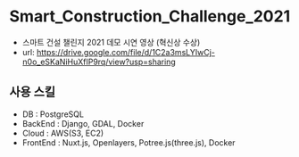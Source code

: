 # Smart_Construction_Challenge_2021

- 스마트 건설 챌린지 2021
데모 시연 영상
(혁신상 수상)
- url: https://drive.google.com/file/d/1C2a3msLYIwCj-n0o_eSKaNiHuXfIP9rq/view?usp=sharing

## 사용 스킬
+ DB : PostgreSQL
+ BackEnd : Django, GDAL, Docker
+ Cloud : AWS(S3, EC2)
+ FrontEnd : Nuxt.js, Openlayers, Potree.js(three.js), Docker
